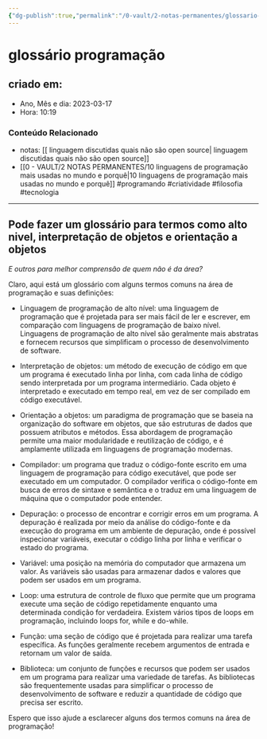 ```yaml
---
{"dg-publish":true,"permalink":"/0-vault/2-notas-permanentes/glossario-programacao/","tags":["permanente","programando","criatividade","filosofia","tecnologia"],"dgHomeLink":true,"dgShowLocalGraph":true,"dgShowFileTree":true,"dgEnableSearch":true,"noteIcon":""}
---
```



# glossário programação

## criado em: 

- Ano, Mês e dia: 2023-03-17
- Hora: 10:19

### Conteúdo Relacionado

- notas: [[ linguagem discutidas quais não são open source\| linguagem discutidas quais não são open source]]
- [[0 - VAULT/2 NOTAS PERMANENTES/10 linguagens de programação mais usadas no mundo e porquê\|10 linguagens de programação mais usadas no mundo e porquê]]
#programando #criatividade #filosofia #tecnologia 

---

## Pode fazer um glossário para termos como alto nivel, interpretação de objetos e orientação a objetos 

*E outros para melhor comprensão de quem não é da área?*

Claro, aqui está um glossário com alguns termos comuns na área de programação e suas definições:

- Linguagem de programação de alto nível: uma linguagem de programação que é projetada para ser mais fácil de ler e escrever, em comparação com linguagens de programação de baixo nível. Linguagens de programação de alto nível são geralmente mais abstratas e fornecem recursos que simplificam o processo de desenvolvimento de software.
    
- Interpretação de objetos: um método de execução de código em que um programa é executado linha por linha, com cada linha de código sendo interpretada por um programa intermediário. Cada objeto é interpretado e executado em tempo real, em vez de ser compilado em código executável.
    
- Orientação a objetos: um paradigma de programação que se baseia na organização do software em objetos, que são estruturas de dados que possuem atributos e métodos. Essa abordagem de programação permite uma maior modularidade e reutilização de código, e é amplamente utilizada em linguagens de programação modernas.
    
- Compilador: um programa que traduz o código-fonte escrito em uma linguagem de programação para código executável, que pode ser executado em um computador. O compilador verifica o código-fonte em busca de erros de sintaxe e semântica e o traduz em uma linguagem de máquina que o computador pode entender.
    
- Depuração: o processo de encontrar e corrigir erros em um programa. A depuração é realizada por meio da análise do código-fonte e da execução do programa em um ambiente de depuração, onde é possível inspecionar variáveis, executar o código linha por linha e verificar o estado do programa.
    
- Variável: uma posição na memória do computador que armazena um valor. As variáveis são usadas para armazenar dados e valores que podem ser usados ​​em um programa.
    
- Loop: uma estrutura de controle de fluxo que permite que um programa execute uma seção de código repetidamente enquanto uma determinada condição for verdadeira. Existem vários tipos de loops em programação, incluindo loops for, while e do-while.
    
- Função: uma seção de código que é projetada para realizar uma tarefa específica. As funções geralmente recebem argumentos de entrada e retornam um valor de saída.
    
- Biblioteca: um conjunto de funções e recursos que podem ser usados ​​em um programa para realizar uma variedade de tarefas. As bibliotecas são frequentemente usadas para simplificar o processo de desenvolvimento de software e reduzir a quantidade de código que precisa ser escrito.

Espero que isso ajude a esclarecer alguns dos termos comuns na área de programação!

